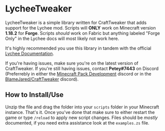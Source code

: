 # LycheeTweaker

LycheeTweaker is a simple library written for CraftTweaker that adds support for the Lychee mod. Scripts will **ONLY** work on Minecraft version **1.18.2** for **Forge**. Scripts *should* work on Fabric but anything labeled "Forge Only" in the Lychee docs will most likely not work here.

It's highly recommended you use this library in tandem with the official [Lychee Documentation](https://lycheetweaker.readthedocs.io/en/latest/).

If you're having issues, make sure you're on the latest version of CraftTweaker. If you're still having issues, contact **Petey#7443** on Discord (Preferrebly in either the [Minecraft Pack Development](https://discord.gg/28W6cQH) discord or in the [BlameJared/CraftTweaker](https://discord.com/invite/cFCBHn8FjE) discord).

## How to Install/Use

Unzip the file and drag the folder into your `scripts` folder in your Minecraft instance. That's it. Once you've done that make sure to either restart the game or type `/reload` to apply new script changes.
Files should be *mostly* documented, if you need extra assistance look at the `examples.zs` file.